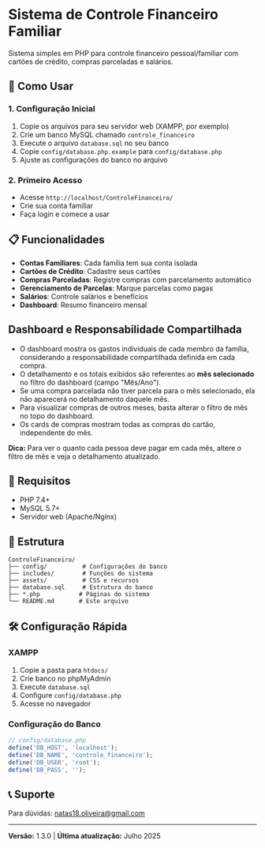 # Sistema de Controle Financeiro Familiar

Sistema simples em PHP para controle financeiro pessoal/familiar com cartões de crédito, compras parceladas e salários.

## 🚀 Como Usar

### 1. Configuração Inicial
1. Copie os arquivos para seu servidor web (XAMPP, por exemplo)
2. Crie um banco MySQL chamado `controle_financeiro`
3. Execute o arquivo `database.sql` no seu banco
4. Copie `config/database.php.example` para `config/database.php`
5. Ajuste as configurações do banco no arquivo

### 2. Primeiro Acesso
- Acesse `http://localhost/ControleFinanceiro/`
- Crie sua conta familiar
- Faça login e comece a usar

## 📋 Funcionalidades

- **Contas Familiares**: Cada família tem sua conta isolada
- **Cartões de Crédito**: Cadastre seus cartões
- **Compras Parceladas**: Registre compras com parcelamento automático
- **Gerenciamento de Parcelas**: Marque parcelas como pagas
- **Salários**: Controle salários e benefícios
- **Dashboard**: Resumo financeiro mensal

## Dashboard e Responsabilidade Compartilhada

- O dashboard mostra os gastos individuais de cada membro da família, considerando a responsabilidade compartilhada definida em cada compra.
- O detalhamento e os totais exibidos são referentes ao **mês selecionado** no filtro do dashboard (campo "Mês/Ano").
- Se uma compra parcelada não tiver parcela para o mês selecionado, ela não aparecerá no detalhamento daquele mês.
- Para visualizar compras de outros meses, basta alterar o filtro de mês no topo do dashboard.
- Os cards de compras mostram todas as compras do cartão, independente do mês.

**Dica:** Para ver o quanto cada pessoa deve pagar em cada mês, altere o filtro de mês e veja o detalhamento atualizado.

## 🔧 Requisitos

- PHP 7.4+
- MySQL 5.7+
- Servidor web (Apache/Nginx)

## 📁 Estrutura

```
ControleFinanceiro/
├── config/          # Configurações do banco
├── includes/        # Funções do sistema
├── assets/          # CSS e recursos
├── database.sql     # Estrutura do banco
├── *.php           # Páginas do sistema
└── README.md       # Este arquivo
```

## 🛠️ Configuração Rápida

### XAMPP
1. Copie a pasta para `htdocs/`
2. Crie banco no phpMyAdmin
3. Execute `database.sql`
4. Configure `config/database.php`
5. Acesse no navegador

### Configuração do Banco
```php
// config/database.php
define('DB_HOST', 'localhost');
define('DB_NAME', 'controle_financeiro');
define('DB_USER', 'root');
define('DB_PASS', '');
```

## 📞 Suporte

Para dúvidas: natas18.oliveira@gmail.com

---

**Versão:** 1.3.0 | **Última atualização:** Julho 2025 